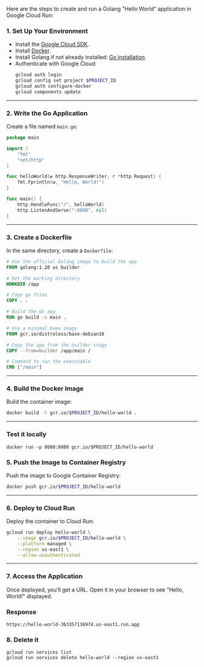 Here are the steps to create and run a Golang "Hello World" application in Google Cloud Run:

### 1. **Set Up Your Environment**
   - Install the [Google Cloud SDK](https://cloud.google.com/sdk/docs/install).
   - Install [Docker](https://www.docker.com/products/docker-desktop).
   - Install Golang if not already installed: [Go installation](https://go.dev/dl/).
   - Authenticate with Google Cloud:
     ```bash
     gcloud auth login
     gcloud config set project $PROJECT_ID
     gcloud auth configure-docker
     gcloud components update
     ```

---

### 2. **Write the Go Application**
   Create a file named `main.go`:
   ```go
   package main

   import (
       "fmt"
       "net/http"
   )

   func helloWorld(w http.ResponseWriter, r *http.Request) {
       fmt.Fprintln(w, "Hello, World!")
   }

   func main() {
       http.HandleFunc("/", helloWorld)
       http.ListenAndServe(":8080", nil)
   }
   ```

---

### 3. **Create a Dockerfile**
   In the same directory, create a `Dockerfile`:
   ```dockerfile
   # Use the official Golang image to build the app
   FROM golang:1.20 as builder

   # Set the working directory
   WORKDIR /app

   # Copy go files
   COPY . .

   # Build the Go app
   RUN go build -o main .

   # Use a minimal base image
   FROM gcr.io/distroless/base-debian10

   # Copy the app from the builder stage
   COPY --from=builder /app/main /

   # Command to run the executable
   CMD ["/main"]
   ```

---

### 4. **Build the Docker Image**
   Build the container image:
   ```bash
   docker build -t gcr.io/$PROJECT_ID/hello-world .
   ```

---

### Test it locally
```
docker run -p 8080:8080 gcr.io/$PROJECT_ID/hello-world
```

### 5. **Push the Image to Container Registry**
   Push the image to Google Container Registry:
   ```bash
   docker push gcr.io/$PROJECT_ID/hello-world
   ```

---

### 6. **Deploy to Cloud Run**
   Deploy the container to Cloud Run:
   ```bash
   gcloud run deploy hello-world \
       --image gcr.io/$PROJECT_ID/hello-world \
       --platform managed \
       --region us-east1 \
       --allow-unauthenticated
   ```

---

### 7. **Access the Application**
   Once deployed, you’ll get a URL. Open it in your browser to see "Hello, World!" displayed.


### Response
```
https://hello-world-363357136974.us-east1.run.app
```


### 8. Delete it
```
gcloud run services list
gcloud run services delete hello-world --region us-east1

```
